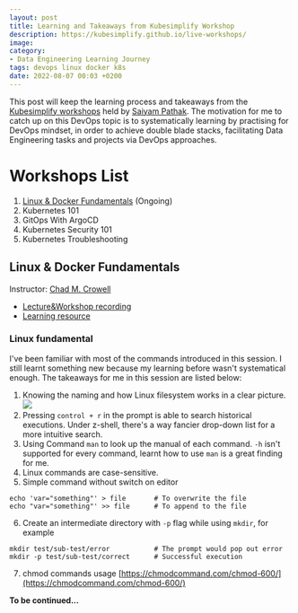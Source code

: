 ```yaml
---
layout: post
title: Learning and Takeaways from Kubesimplify Workshop
description: https://kubesimplify.github.io/live-workshops/
image: 
category:
- Data Engineering Learning Journey
tags: devops linux docker k8s
date: 2022-08-07 00:03 +0200
---
```

This post will keep the learning process and takeaways from the [Kubesimplify workshops](https://kubesimplify.github.io/live-workshops/) held by [Saiyam Pathak](https://github.com/saiyam1814). The motivation for me to catch up on this DevOps topic is to systematically learning by practising for DevOps mindset, in order to achieve double blade stacks, facilitating Data Engineering tasks and projects via DevOps approaches.

# Workshops List
1. [Linux & Docker Fundamentals](#linux--docker-fundamentals) (Ongoing)
2. Kubernetes 101
3. GitOps With ArgoCD
4. Kubernetes Security 101
5. Kubernetes Troubleshooting


## Linux & Docker Fundamentals 
Instructor: [Chad M. Crowell](https://github.com/chadmcrowell)

- [Lecture&Workshop recording](https://youtu.be/EUu1E_YKGTw)
- [Learning resource](https://github.com/chadmcrowell/linux-docker)

### Linux fundamental
I've been familiar with most of the commands introduced in this session. I still learnt something new because my learning before wasn't systematical enough. The takeaways for me in this session are listed below:

1. Knowing the naming and how Linux filesystem works in a clear picture.
![](https://s3.eu-central-1.amazonaws.com/samueltyh.github.io/posts/linux_filesystem.png)
2. Pressing `control + r` in the prompt is able to search historical executions. Under z-shell, there's a way fancier drop-down list for a more intuitive search.
3. Using Command `man` to look up the manual of each command. `-h` isn't supported for every command, learnt how to use `man` is a great finding for me.
4. Linux commands are case-sensitive.
5. Simple command without switch on editor
```shell
echo 'var="something"' > file       # To overwrite the file
echo "var="something"' >> file      # To append to the file
```
6. Create an intermediate directory with `-p` flag while using `mkdir`, for example
```shell
mkdir test/sub-test/error           # The prompt would pop out error
mkdir -p test/sub-test/correct      # Successful execution
```
7. chmod commands usage [https://chmodcommand.com/chmod-600/](https://chmodcommand.com/chmod-600/)




**To be continued...**
